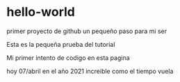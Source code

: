 # hello-world
primer proyecto de github un pequeño paso para mi ser

Esta es la pequeña prueba del tutorial 

Mi primer intento de codigo en esta pagina 

hoy 07/abril en el año 2021 increible como el tiempo vuela
